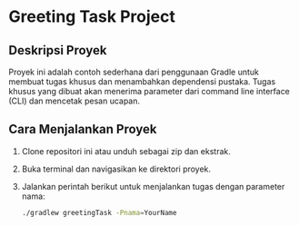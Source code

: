# Greeting Task Project

## Deskripsi Proyek

Proyek ini adalah contoh sederhana dari penggunaan Gradle untuk membuat tugas khusus dan menambahkan dependensi pustaka. Tugas khusus yang dibuat akan menerima parameter dari command line interface (CLI) dan mencetak pesan ucapan.

## Cara Menjalankan Proyek

1. Clone repositori ini atau unduh sebagai zip dan ekstrak.
2. Buka terminal dan navigasikan ke direktori proyek.
3. Jalankan perintah berikut untuk menjalankan tugas dengan parameter nama:

   ```sh
   ./gradlew greetingTask -Pnama=YourName
